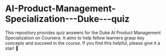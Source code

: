 # AI-Product-Management-Specialization---Duke---quiz
This repository provides quiz answers for the Duke AI Product Management Specialization on Coursera. It aims to help fellow learners grasp key concepts and succeed in the course. If you find this helpful, please give it a star! 🌟 
